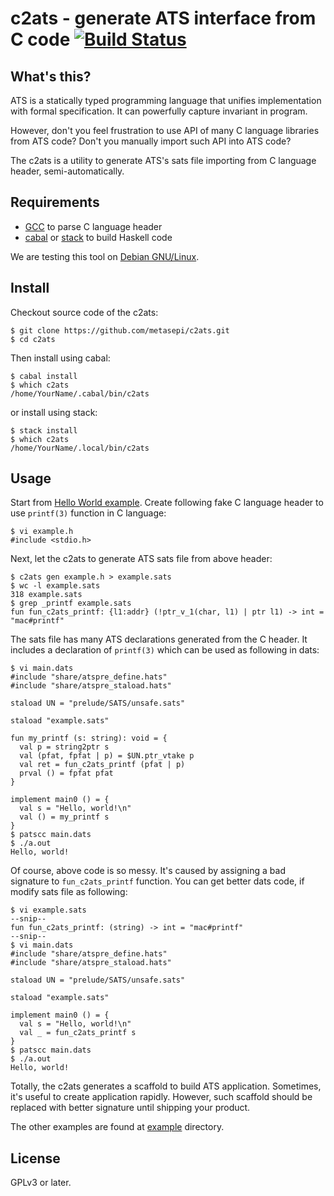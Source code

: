 # c2ats - generate ATS interface from C code [![Build Status](https://travis-ci.org/metasepi/c2ats.svg)](https://travis-ci.org/metasepi/c2ats)

## What's this?

ATS is a statically typed programming language that unifies implementation with formal specification. It can powerfully capture invariant in program.

However, don't you feel frustration to use API of many C language libraries from ATS code? Don't you manually import such API into ATS code?

The c2ats is a utility to generate ATS's sats file importing from C language header, semi-automatically.

## Requirements

* [GCC](https://gcc.gnu.org/) to parse C language header
* [cabal](https://www.haskell.org/cabal/) or [stack](https://haskellstack.org/) to build Haskell code

We are testing this tool on [Debian GNU/Linux](https://www.debian.org/).

## Install

Checkout source code of the c2ats:

```
$ git clone https://github.com/metasepi/c2ats.git
$ cd c2ats
```

Then install using cabal:

```
$ cabal install
$ which c2ats
/home/YourName/.cabal/bin/c2ats
```

or install using stack:

```
$ stack install
$ which c2ats
/home/YourName/.local/bin/c2ats
```

## Usage

Start from [Hello World example](./example/hello). Create following fake C language header to use `printf(3)` function in C language:

```
$ vi example.h
#include <stdio.h>
```

Next, let the c2ats to generate ATS sats file from above header:

```
$ c2ats gen example.h > example.sats
$ wc -l example.sats
318 example.sats
$ grep _printf example.sats
fun fun_c2ats_printf: {l1:addr} (!ptr_v_1(char, l1) | ptr l1) -> int = "mac#printf"
```

The sats file has many ATS declarations generated from the C header. It includes a declaration of `printf(3)` which can be used as following in dats:

```
$ vi main.dats
#include "share/atspre_define.hats"
#include "share/atspre_staload.hats"

staload UN = "prelude/SATS/unsafe.sats"

staload "example.sats"

fun my_printf (s: string): void = {
  val p = string2ptr s
  val (pfat, fpfat | p) = $UN.ptr_vtake p
  val ret = fun_c2ats_printf (pfat | p)
  prval () = fpfat pfat
}

implement main0 () = {
  val s = "Hello, world!\n"
  val () = my_printf s
}
$ patscc main.dats
$ ./a.out
Hello, world!
```

Of course, above code is so messy. It's caused by assigning a bad signature to `fun_c2ats_printf` function. You can get better dats code, if modify sats file as following:

```
$ vi example.sats
--snip--
fun fun_c2ats_printf: (string) -> int = "mac#printf"
--snip--
$ vi main.dats
#include "share/atspre_define.hats"
#include "share/atspre_staload.hats"

staload UN = "prelude/SATS/unsafe.sats"

staload "example.sats"

implement main0 () = {
  val s = "Hello, world!\n"
  val _ = fun_c2ats_printf s
}
$ patscc main.dats
$ ./a.out
Hello, world!
```

Totally, the c2ats generates a scaffold to build ATS application. Sometimes, it's useful to create application rapidly. However, such scaffold should be replaced with better signature until shipping your product.

The other examples are found at [example](./example/) directory.

## License

GPLv3 or later.
